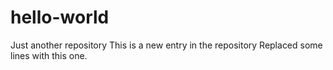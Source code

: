 # hello-world
Just another repository
This is a new entry in the repository
Replaced some lines with this one.
